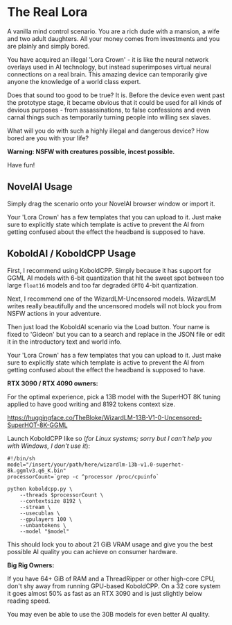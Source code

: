 The Real Lora
=============

A vanilla mind control scenario. You are a rich dude with a mansion, a wife
and two adult daughters. All your money comes from investments and you are
plainly and simply bored.

You have acquired an illegal 'Lora Crown' - it is like the neural network
overlays used in AI technology, but instead superimposes virtual neural
connections on a real brain. This amazing device can temporarily give anyone
the knowledge of a world class expert.

Does that sound too good to be true? It is. Before the device even went past
the prototype stage, it became obvious that it could be used for all kinds of
devious purposes - from assassinations, to false confessions and even carnal
things such as temporarily turning people into willing sex slaves.

What will you do with such a highly illegal and dangerous device?
How bored are you with your life?

**Warning: NSFW with creatures possible, incest possible.**

Have fun!


NovelAI Usage
-------------

Simply drag the scenario onto your NovelAI browser window or import it.

Your 'Lora Crown' has a few templates that you can upload to it. Just make
sure to explicitly state which template is active to prevent the AI from
getting confused about the effect the headband is supposed to have.


KoboldAI / KoboldCPP Usage
--------------------------

First, I recommend using KoboldCPP. Simply because it has support for GGML
AI models with 6-bit quantization that hit the sweet spot between too large
`float16` models and too far degraded `GPTQ` 4-bit quantization.

Next, I recommend one of the WizardLM-Uncensored models. WizardLM writes
really beautifully and the uncensored models will not block you from NSFW
actions in your adventure.

Then just load the KoboldAI scenario via the Load button. Your name is fixed
to 'Gideon' but you can to a search and replace in the JSON file or edit it
in the introductory text and world info.

Your 'Lora Crown' has a few templates that you can upload to it. Just make
sure to explicitly state which template is active to prevent the AI from
getting confused about the effect the headband is supposed to have.


**RTX 3090 / RTX 4090 owners:**

For the optimal experience, pick a 13B model with the SuperHOT 8K tuning
applied to have good writing and 8192 tokens context size.

https://huggingface.co/TheBloke/WizardLM-13B-V1-0-Uncensored-SuperHOT-8K-GGML

Launch KoboldCPP like so (*for Linux systems; sorry but I can't help you with
Windows, I don't use it*):

    #!/bin/sh
    model="/insert/your/path/here/wizardlm-13b-v1.0-superhot-8k.ggmlv3.q6_K.bin"
    processorCount=`grep -c ^processor /proc/cpuinfo`

    python koboldcpp.py \
        --threads $processorCount \
        --contextsize 8192 \
        --stream \
        --usecublas \
        --gpulayers 100 \
        --unbantokens \
        --model "$model"

This should lock you to about 21 GiB VRAM usage and give you the best possible
AI quality you can achieve on consumer hardware.

**Big Rig Owners:**

If you have 64+ GiB of RAM and a ThreadRipper or other high-core CPU,
don't shy away from running GPU-based KoboldCPP. On a 32 core system it goes
almost 50% as fast as an RTX 3090 and is just slightly below reading speed.

You may even be able to use the 30B models for even better AI quality.
